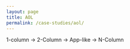 ```yaml
---
layout: page
title: AOL
permalink: /case-studies/aol/
---
```


1-column &rarr; 2-Column &rarr; App-like &rarr; N-Column
